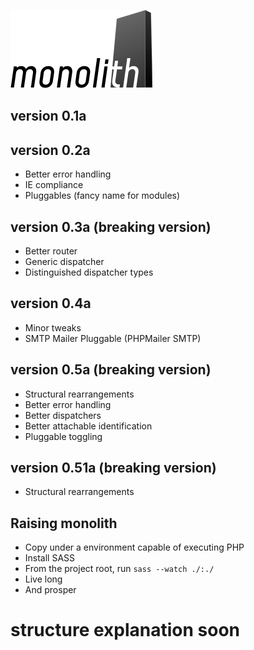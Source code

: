![](https://raw.githubusercontent.com/sergiorribeiro/monolith/master/application/assets/images/monolith.png)
## version 0.1a
## version 0.2a
- Better error handling
- IE compliance
- Pluggables (fancy name for modules)
## version 0.3a (breaking version)
- Better router
- Generic dispatcher
- Distinguished dispatcher types
## version 0.4a
- Minor tweaks
- SMTP Mailer Pluggable (PHPMailer SMTP)
## version 0.5a (breaking version)
- Structural rearrangements
- Better error handling
- Better dispatchers
- Better attachable identification
- Pluggable toggling

## version 0.51a (breaking version)
- Structural rearrangements

## Raising monolith
- Copy under a environment capable of executing PHP
- Install SASS
- From the project root, run `sass --watch ./:./`
- Live long
- And prosper

# structure explanation soon